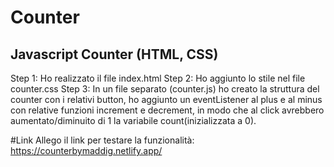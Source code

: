 # Counter
## Javascript Counter (HTML, CSS)
Step 1: Ho realizzato il file index.html
Step 2: Ho aggiunto lo stile nel file counter.css
Step 3: In un file separato (counter.js) ho creato la struttura del counter con i relativi button, ho aggiunto un eventListener al plus e al minus con relative funzioni increment e decrement, in modo che al click avrebbero aumentato/diminuito di 1 la variabile count(inizializzata a 0). 

#Link
Allego il link per testare la funzionalità: https://counterbymaddig.netlify.app/
